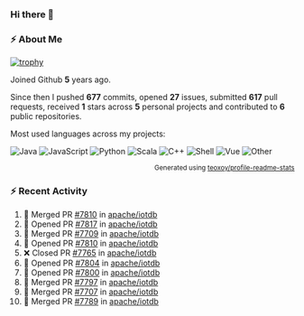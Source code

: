 ### Hi there 👋

### :zap: About Me

[![trophy](https://github-profile-trophy.vercel.app/?username=HTHou&theme=onedark)](https://github.com/ryo-ma/github-profile-trophy)
   
Joined Github **5** years ago.

Since then I pushed **677** commits, opened **27** issues, submitted **617** pull requests, received **1** stars across **5** personal projects and contributed to **6** public repositories.

Most used languages across my projects:

![Java](https://img.shields.io/static/v1?style=flat-square&label=%E2%A0%80&color=555&labelColor=%23b07219&message=Java%EF%B8%B194.4%25)
![JavaScript](https://img.shields.io/static/v1?style=flat-square&label=%E2%A0%80&color=555&labelColor=%23f1e05a&message=JavaScript%EF%B8%B11.4%25)
![Python](https://img.shields.io/static/v1?style=flat-square&label=%E2%A0%80&color=555&labelColor=%233572A5&message=Python%EF%B8%B10.7%25)
![Scala](https://img.shields.io/static/v1?style=flat-square&label=%E2%A0%80&color=555&labelColor=%23c22d40&message=Scala%EF%B8%B10.6%25)
![C++](https://img.shields.io/static/v1?style=flat-square&label=%E2%A0%80&color=555&labelColor=%23f34b7d&message=C%2B%2B%EF%B8%B10.6%25)
![Shell](https://img.shields.io/static/v1?style=flat-square&label=%E2%A0%80&color=555&labelColor=%2389e051&message=Shell%EF%B8%B10.4%25)
![Vue](https://img.shields.io/static/v1?style=flat-square&label=%E2%A0%80&color=555&labelColor=%2341b883&message=Vue%EF%B8%B10.3%25)
![Other](https://img.shields.io/static/v1?style=flat-square&label=%E2%A0%80&color=555&labelColor=%23ededed&message=Other%EF%B8%B11.2%25)

<p align="right"><sub>Generated using <a href="https://github.com/marketplace/actions/profile-readme-stats">teoxoy/profile-readme-stats</a></sub></p>


<!--![](https://github.com/HTHou/HTHou/blob/output/github-contribution-grid-snake.svg)-->

<!--![Haonan Hou's github stats](https://github-readme-stats.vercel.app/api?username=HTHou&count_private=true&show_icons=true&theme=onedark)-->

<!--![Haonan Hou's wakatime stats](https://github-readme-stats.vercel.app/api/wakatime?username=HTHou&layout=compact&theme=onedark)-->

<!--![Top Langs](https://github-readme-stats.vercel.app/api/top-langs/?username=HTHou&theme=onedark&layout=compact)-->

### :zap: Recent Activity
<!--START_SECTION:activity-->
1. 🎉 Merged PR [#7810](https://github.com/apache/iotdb/pull/7810) in [apache/iotdb](https://github.com/apache/iotdb)
2. 💪 Opened PR [#7817](https://github.com/apache/iotdb/pull/7817) in [apache/iotdb](https://github.com/apache/iotdb)
3. 🎉 Merged PR [#7709](https://github.com/apache/iotdb/pull/7709) in [apache/iotdb](https://github.com/apache/iotdb)
4. 💪 Opened PR [#7810](https://github.com/apache/iotdb/pull/7810) in [apache/iotdb](https://github.com/apache/iotdb)
5. ❌ Closed PR [#7765](https://github.com/apache/iotdb/pull/7765) in [apache/iotdb](https://github.com/apache/iotdb)
6. 💪 Opened PR [#7804](https://github.com/apache/iotdb/pull/7804) in [apache/iotdb](https://github.com/apache/iotdb)
7. 💪 Opened PR [#7800](https://github.com/apache/iotdb/pull/7800) in [apache/iotdb](https://github.com/apache/iotdb)
8. 🎉 Merged PR [#7797](https://github.com/apache/iotdb/pull/7797) in [apache/iotdb](https://github.com/apache/iotdb)
9. 🎉 Merged PR [#7707](https://github.com/apache/iotdb/pull/7707) in [apache/iotdb](https://github.com/apache/iotdb)
10. 🎉 Merged PR [#7789](https://github.com/apache/iotdb/pull/7789) in [apache/iotdb](https://github.com/apache/iotdb)
<!--END_SECTION:activity-->

<!--
**HTHou/HTHou** is a ✨ _special_ ✨ repository because its `README.md` (this file) appears on your GitHub profile.

Here are some ideas to get you started:

- 🔭 I’m currently working on ...
- 🌱 I’m currently learning ...
- 👯 I’m looking to collaborate on ...
- 🤔 I’m looking for help with ...
- 💬 Ask me about ...
- 📫 How to reach me: ...
- 😄 Pronouns: ...
- ⚡ Fun fact: ...
-->
